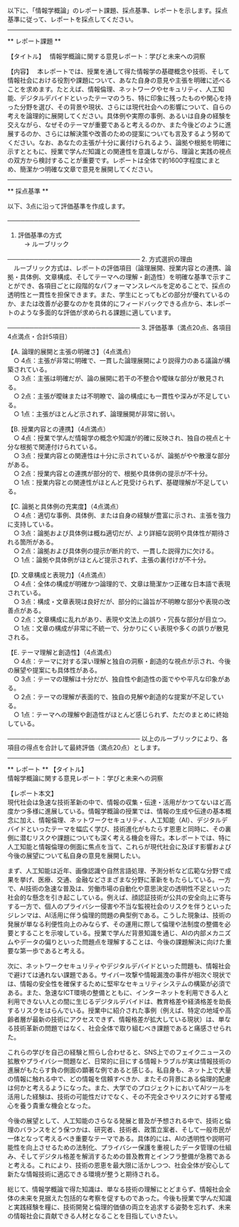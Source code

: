 以下に、「情報学概論」のレポート課題、採点基準、レポートを示します。採点基準に従って、レポートを採点してください。

---------------------------------------
** レポート課題 **

【タイトル】　
情報学概論に関する意見レポート：学びと未来への洞察

【内容】　
本レポートでは、授業を通して得た情報学の基礎概念や技術、そして情報社会における役割や課題について、あなた自身の意見や主張を明確に述べることを求めます。たとえば、情報倫理、ネットワークやセキュリティ、人工知能、デジタルデバイドといったテーマのうち、特に印象に残ったものや関心を持った分野を選び、その背景や現状、さらには現代社会への影響について、自らの考えを論理的に展開してください。具体例や実際の事例、あるいは自身の経験を交えながら、なぜそのテーマが重要であると考えるのか、また今後どのように進展するのか、さらには解決策や改善のための提案についても言及するよう努めてください。なお、あなたの主張が十分に裏付けられるよう、論拠や根拠を明確に示すとともに、授業で学んだ知識との関連性を意識しながら、理論と実践の視点の双方から検討することが重要です。レポートは全体で約1600字程度にまとめ、簡潔かつ明確な文章で意見を展開してください。

---------------------------------------
** 採点基準 **

以下、3点に沿って評価基準を作成します。

──────────────────────────────
1. 評価基準の方式  
　→ ルーブリック

──────────────────────────────
2. 方式選択の理由  
　ルーブリック方式は、レポートの評価項目（論理展開、授業内容との連携、論拠・具体例、文章構成、そしてテーマへの理解・創造性）を明確な基準で示すことができ、各項目ごとに段階的なパフォーマンスレベルを定めることで、採点の透明性と一貫性を担保できます。また、学生にとってもどの部分が優れているのか、または改善が必要なのかを具体的にフィードバックできる点から、本レポートのような多面的な評価が求められる課題に適しています。

──────────────────────────────
3. 評価基準（満点20点、各項目4点満点・合計5項目）

【A. 論理的展開と主張の明確さ】（4点満点）  
 ○ 4点：主張が非常に明確で、一貫した論理展開により説得力のある議論が構築されている。  
 ○ 3点：主張は明確だが、論の展開に若干の不整合や曖昧な部分が散見される。  
 ○ 2点：主張が曖昧または不明瞭で、論の構成にも一貫性や深みが不足している。  
 ○ 1点：主張がほとんど示されず、論理展開が非常に弱い。

【B. 授業内容との連携】（4点満点）  
 ○ 4点：授業で学んだ情報学の概念や知識が的確に反映され、独自の視点と十分な根拠で関連付けられている。  
 ○ 3点：授業内容との関連性は十分に示されているが、論拠がやや散漫な部分がある。  
 ○ 2点：授業内容との連携が部分的で、根拠や具体例の提示が不十分。  
 ○ 1点：授業内容との関連性がほとんど見受けられず、基礎理解が不足している。

【C. 論拠と具体例の充実度】（4点満点）  
 ○ 4点：適切な事例、具体例、または自身の経験が豊富に示され、主張を強力に支持している。  
 ○ 3点：論拠および具体例は概ね適切だが、より詳細な説明や具体性が期待される箇所がある。  
 ○ 2点：論拠および具体例の提示が断片的で、一貫した説得力に欠ける。  
 ○ 1点：論拠や具体例がほとんど提示されず、主張の裏付けが不十分。

【D. 文章構成と表現力】（4点満点）  
 ○ 4点：全体の構成が明確かつ論理的で、文章は簡潔かつ正確な日本語で表現されている。  
 ○ 3点：構成・文章表現は良好だが、部分的に論旨が不明瞭な部分や表現の改善点がある。  
 ○ 2点：文章構成に乱れがあり、表現や文法上の誤り・冗長な部分が目立つ。  
 ○ 1点：文章の構成が非常に不統一で、分かりにくい表現や多くの誤りが散見される。

【E. テーマ理解と創造性】（4点満点）  
 ○ 4点：テーマに対する深い理解と独自の洞察・創造的な視点が示され、今後の展望や提案にも具体性がある。  
 ○ 3点：テーマの理解は十分だが、独自性や創造性の面でやや平凡な印象がある。  
 ○ 2点：テーマの理解が表面的で、独自の見解や創造的な提案が不足している。  
 ○ 1点：テーマへの理解や創造性がほとんど感じられず、ただのまとめに終始している。

──────────────────────────────
以上のルーブリックにより、各項目の得点を合計して最終評価（満点20点）とします。

---------------------------------------
** レポート **
【タイトル】  
情報学概論に関する意見レポート：学びと未来への洞察

【レポート本文】  
現代社会は急速な技術革新の中で、情報の収集・伝達・活用がかつてないほど高度かつ多様に進展している。情報学概論の授業では、情報の生成や伝達の基本概念に加え、情報倫理、ネットワークセキュリティ、人工知能（AI）、デジタルデバイドといったテーマを幅広く学び、技術進化がもたらす恩恵と同時に、その裏側に潜むリスクや課題についても深く考える機会を得た。本レポートでは、特に人工知能と情報倫理の側面に焦点を当て、これらが現代社会に及ぼす影響および今後の展望について私自身の意見を展開したい。

まず、人工知能は近年、画像認識や自然言語処理、予測分析など広範な分野で成果を挙げ、医療、交通、金融などさまざまな分野に革新をもたらしている。一方で、AI技術の急速な普及は、労働市場の自動化や意思決定の透明性不足といった社会的な懸念を引き起こしている。例えば、顔認証技術が公共の安全向上に寄与する一方で、個人のプライバシー侵害や不当な監視社会のリスクを伴うといったジレンマは、AI活用に伴う倫理的問題の典型例である。こうした現象は、技術の発展が単なる利便性向上のみならず、その運用に際して倫理や法制度の整備を必要とすることを示唆している。授業で学んだ背景知識を通じ、AIの内部メカニズムやデータの偏りといった問題点を理解することは、今後の課題解決に向けた重要な第一歩であると考える。

次に、ネットワークセキュリティやデジタルデバイドといった問題も、情報社会で避けては通れない課題である。サイバー攻撃や情報漏洩の事件が相次ぐ現状では、情報の安全性を確保するために堅牢なセキュリティシステムの構築が必須である。また、急速なICT環境の整備とともに、インターネットを利用できる人と利用できない人との間に生じるデジタルデバイドは、教育格差や経済格差を助長するリスクをはらんでいる。授業中に紹介された事例（例えば、特定の地域や高齢者層が最新の技術にアクセスできず、情報格差が拡大している現状）は、単なる技術革新の問題ではなく、社会全体で取り組むべき課題であると痛感させられた。

これらの学びを自己の経験と照らし合わせると、SNS上でのフェイクニュースの拡散やプライバシー問題など、日常的に目にする情報トラブルが実は情報技術の進展がもたらす負の側面の顕著な例であると感じる。私自身も、ネット上で大量の情報に触れる中で、どの情報を信頼すべきか、またその背景にある倫理的配慮は何かと考えるようになった。また、大学でのプロジェクトにおいてAIツールを活用した経験は、技術の可能性だけでなく、その不完全さやリスクに対する警戒心を養う貴重な機会となった。

今後の展望として、人工知能のさらなる発展と普及が予想される中で、技術と倫理のバランスをどう保つかは、研究者、技術者、政策立案者、そして一般市民が一体となって考えるべき重要なテーマである。具体的には、AIの透明性や説明可能性を向上させるための法制化、プライバシー保護を重視したデータ管理の仕組み、そしてデジタル格差を解消するための普及教育とインフラ整備が急務であると考える。これにより、技術の恩恵を最大限に活かしつつ、社会全体が安心して新たな情報技術に適応できる環境が整うと期待される。

総じて、情報学概論で得た知識は、単なる技術の理解にとどまらず、情報社会全体の未来を見据えた包括的な考察を促すものであった。今後も授業で学んだ知識と実践経験を糧に、技術開発と倫理的価値の両立を追求する姿勢を忘れず、未来の情報社会に貢献できる人材となることを目指していきたい。

